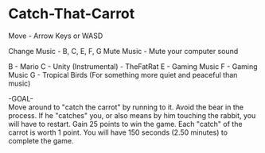 # Catch-That-Carrot

Move - Arrow Keys or WASD

Change Music - B, C, E, F, G 
Mute Music - Mute your computer sound

B - Mario
C - Unity (Instrumental) - TheFatRat
E - Gaming Music
F - Gaming Music
G - Tropical Birds (For something more quiet and peaceful than music)



-GOAL-    
Move around to "catch the carrot" by running to it. Avoid the bear in the process. If he "catches" you, or also means by him touching the rabbit, you will have to restart. Gain 25 points to win the game. Each "catch" of the carrot is worth 1 point. You will have 150 seconds (2.50 minutes) to complete the game.
